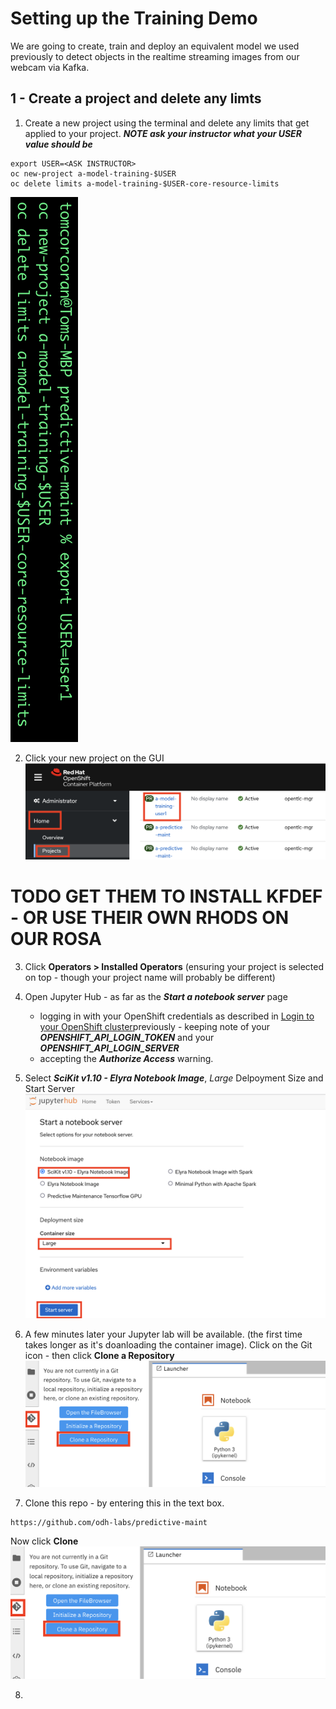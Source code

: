 # Setting up the Training Demo

We are going to create, train and deploy an equivalent model we used previously to detect objects in the realtime streaming images from our webcam via Kafka.

## 1 - Create a project and delete any limts

1. Create a new project using the terminal and delete any limits that get applied to your project. 
***NOTE ask your instructor what your USER value should be***
```
export USER=<ASK INSTRUCTOR>
oc new-project a-model-training-$USER
oc delete limits a-model-training-$USER-core-resource-limits
```
![images/5-model-training-setup/image1.png](images/5-model-training-setup/image1.png)

2. Click your new project on the GUI
![images/5-model-training-setup/image2.png](images/5-model-training-setup/image2.png)

# TODO GET THEM TO INSTALL KFDEF - OR USE THEIR OWN RHODS ON OUR ROSA

3. Click **Operators > Installed Operators** (ensuring your project is selected on top - though your project name will probably be different)




4. Open Jupyter Hub - as far as the ***Start a notebook server*** page
   - logging in with your OpenShift credentials as described in [Login to your OpenShift cluster](https://github.com/odh-labs/predictive-maint/blob/main/docs/image-detection-inference-demo-setup.md#login-to-your-openshift-cluster)previously - keeping note of your ***OPENSHIFT_API_LOGIN_TOKEN*** and your ***OPENSHIFT_API_LOGIN_SERVER***
    - accepting the ***Authorize Access*** warning.


5. Select  ***SciKit v1.10 - Elyra Notebook Image***, *Large* Delpoyment Size and Start Server
![images/5-model-training-setup/image3.png](images/5-model-training-setup/image3.png)


6. A few minutes later your Jupyter lab will be available. (the first time takes longer as it's doanloading the container image). Click on the Git icon - then click **Clone a Repository**
![images/5-model-training-setup/image4.png](images/5-model-training-setup/image4.png)

7. Clone this repo - by entering this in the text box.
```
https://github.com/odh-labs/predictive-maint
```
Now click **Clone**
![images/5-model-training-setup/image4.png](images/5-model-training-setup/image4.png)

8. 



